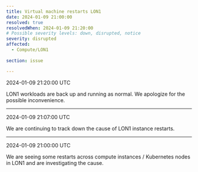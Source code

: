 ```yaml
---
title: Virtual machine restarts LON1
date: 2024-01-09 21:00:00
resolved: true
resolvedWhen: 2024-01-09 21:20:00
# Possible severity levels: down, disrupted, notice
severity: disrupted 
affected:
  - Compute/LON1
    
section: issue

---
```


2024-01-09 21:20:00 UTC

LON1 workloads are back up and running as normal. We apologize for the possible inconvenience.

---

2024-01-09 21:07:00 UTC

We are continuing to track down the cause of LON1 instance restarts.

---

2024-01-09 21:00:00 UTC

We are seeing some restarts across compute instances / Kubernetes nodes in LON1 and are investigating the cause.

